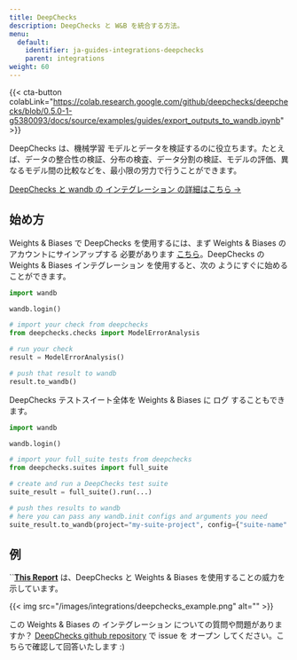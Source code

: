 ```yaml
---
title: DeepChecks
description: DeepChecks と W&B を統合する方法。
menu:
  default:
    identifier: ja-guides-integrations-deepchecks
    parent: integrations
weight: 60
---
```


{{< cta-button colabLink="https://colab.research.google.com/github/deepchecks/deepchecks/blob/0.5.0-1-g5380093/docs/source/examples/guides/export_outputs_to_wandb.ipynb" >}}

DeepChecks は、機械学習 モデルとデータを検証するのに役立ちます。たとえば、データの整合性の検証、分布の検査、データ分割の検証、モデルの評価、異なるモデル間の比較などを、最小限の労力で行うことができます。

[DeepChecks と wandb の インテグレーション の詳細はこちら ->](https://docs.deepchecks.com/stable/general/usage/exporting_results/auto_examples/plot_exports_output_to_wandb.html)

## 始め方

Weights & Biases で DeepChecks を使用するには、まず Weights & Biases のアカウントにサインアップする 必要があります [こちら](https://wandb.ai/site)。DeepChecks の Weights & Biases インテグレーション を使用すると、次の ようにすぐに始めることができます。

```python
import wandb

wandb.login()

# import your check from deepchecks
from deepchecks.checks import ModelErrorAnalysis

# run your check
result = ModelErrorAnalysis()

# push that result to wandb
result.to_wandb()
```

DeepChecks テストスイート全体を Weights & Biases に ログ することもできます。

```python
import wandb

wandb.login()

# import your full_suite tests from deepchecks
from deepchecks.suites import full_suite

# create and run a DeepChecks test suite
suite_result = full_suite().run(...)

# push thes results to wandb
# here you can pass any wandb.init configs and arguments you need
suite_result.to_wandb(project="my-suite-project", config={"suite-name": "full-suite"})
```

## 例

``[**This Report**](https://wandb.ai/cayush/deepchecks/reports/Validate-your-Data-and-Models-with-Deepchecks-and-W-B--VmlldzoxNjY0ODc5) は、DeepChecks と Weights & Biases を使用することの威力を示しています。

{{< img src="/images/integrations/deepchecks_example.png" alt="" >}}

この Weights & Biases の インテグレーション についての質問や問題がありますか？ [DeepChecks github repository](https://github.com/deepchecks/deepchecks) で issue を オープン してください。こちらで確認して回答いたします :)
